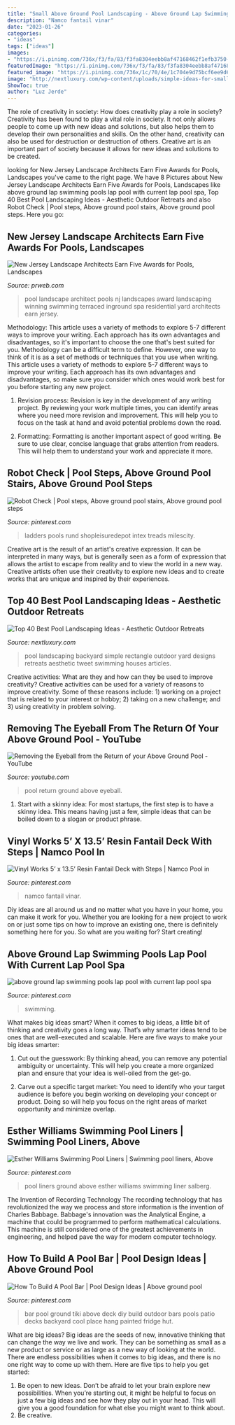 ```yaml
---
title: "Small Above Ground Pool Landscaping - Above Ground Lap Swimming Pools Lap Pool With Current Lap Pool Spa"
description: "Namco fantail vinar"
date: "2023-01-26"
categories:
- "ideas"
tags: ["ideas"]
images:
- "https://i.pinimg.com/736x/f3/fa/83/f3fa8304eebb8af47168462f1efb3750--stair-ladder-pool-ladder.jpg"
featuredImage: "https://i.pinimg.com/736x/f3/fa/83/f3fa8304eebb8af47168462f1efb3750--stair-ladder-pool-ladder.jpg"
featured_image: "https://i.pinimg.com/736x/1c/70/4e/1c704e9d75bcf6ee9d6d34c012d0f06b.jpg"
image: "http://nextluxury.com/wp-content/uploads/simple-ideas-for-small-rectangle-pool-landscaping.jpg"
ShowToc: true
author: "Luz Jerde"
---
```



The role of creativity in society: How does creativity play a role in society?
Creativity has been found to play a vital role in society. It not only allows people to come up with new ideas and solutions, but also helps them to develop their own personalities and skills. On the other hand, creativity can also be used for destruction or destruction of others. Creative art is an important part of society because it allows for new ideas and solutions to be created.

	

		
looking for New Jersey Landscape Architects Earn Five Awards for Pools, Landscapes you've came to the right page. We have 8 Pictures about New Jersey Landscape Architects Earn Five Awards for Pools, Landscapes like above ground lap swimming pools lap pool with current lap pool spa, Top 40 Best Pool Landscaping Ideas - Aesthetic Outdoor Retreats and also Robot Check | Pool steps, Above ground pool stairs, Above ground pool steps. Here you go:
		
    
## New Jersey Landscape Architects Earn Five Awards For Pools, Landscapes

<img loading=lazy src="http://ww1.prweb.com/prfiles/2011/12/29/9068500/nj-landscape-architect.jpg" onerror="this.onerror=null;this.src='https://tse3.mm.bing.net/th?id=OIP.b96gY2Gg9_gJxhlmv-7NHQHaE8&amp;pid=15.1';" alt="New Jersey Landscape Architects Earn Five Awards for Pools, Landscapes">

_Source: prweb.com_

>pool landscape architect pools nj landscapes award landscaping winning swimming terraced inground spa residential yard architects earn jersey. 

	

Methodology: This article uses a variety of methods to explore 5-7 different ways to improve your writing. Each approach has its own advantages and disadvantages, so it's important to choose the one that's best suited for you.
Methodology can be a difficult term to define. However, one way to think of it is as a set of methods or techniques that you use when writing. This article uses a variety of methods to explore 5-7 different ways to improve your writing. Each approach has its own advantages and disadvantages, so make sure you consider which ones would work best for you before starting any new project.
1) Revision process: Revision is key in the development of any writing project. By reviewing your work multiple times, you can identify areas where you need more revision and improvement. This will help you to focus on the task at hand and avoid potential problems down the road.

2) Formatting: Formatting is another important aspect of good writing. Be sure to use clear, concise language that grabs attention from readers. This will help them to understand your work and appreciate it more.

    
## Robot Check | Pool Steps, Above Ground Pool Stairs, Above Ground Pool Steps

<img loading=lazy src="https://i.pinimg.com/736x/f3/fa/83/f3fa8304eebb8af47168462f1efb3750--stair-ladder-pool-ladder.jpg" onerror="this.onerror=null;this.src='https://tse4.mm.bing.net/th?id=OIP.UTWlpPli93miv30B469x7QHaKW&amp;pid=15.1';" alt="Robot Check | Pool steps, Above ground pool stairs, Above ground pool steps">

_Source: pinterest.com_

>ladders pools rund shopleisuredepot intex treads milescity. 

	

Creative art is the result of an artist's creative expression. It can be interpreted in many ways, but is generally seen as a form of expression that allows the artist to escape from reality and to view the world in a new way. Creative artists often use their creativity to explore new ideas and to create works that are unique and inspired by their experiences.

    
## Top 40 Best Pool Landscaping Ideas - Aesthetic Outdoor Retreats

<img loading=lazy src="http://nextluxury.com/wp-content/uploads/simple-ideas-for-small-rectangle-pool-landscaping.jpg" onerror="this.onerror=null;this.src='https://tse3.mm.bing.net/th?id=OIP.Io2-QEWtxDE1nGuEIQdicAAAAA&amp;pid=15.1';" alt="Top 40 Best Pool Landscaping Ideas - Aesthetic Outdoor Retreats">

_Source: nextluxury.com_

>pool landscaping backyard simple rectangle outdoor yard designs retreats aesthetic tweet swimming houses articles. 

	

Creative activities: What are they and how can they be used to improve creativity?
Creative activities can be used for a variety of reasons to improve creativity. Some of these reasons include: 1) working on a project that is related to your interest or hobby; 2) taking on a new challenge; and 3) using creativity in problem solving.

    
## Removing The Eyeball From The Return Of Your Above Ground Pool - YouTube

<img loading=lazy src="https://i.ytimg.com/vi/fJkqjbZ7-Gg/hqdefault.jpg" onerror="this.onerror=null;this.src='https://tse4.mm.bing.net/th?id=OIP.PzVzp22_Nlwp_v_6111zCwHaFj&amp;pid=15.1';" alt="Removing the Eyeball from the Return of your Above Ground Pool - YouTube">

_Source: youtube.com_

>pool return ground above eyeball. 

	

1. Start with a skinny idea: For most startups, the first step is to have a skinny idea. This means having just a few, simple ideas that can be boiled down to a slogan or product phrase.

    
## Vinyl Works 5’ X 13.5’ Resin Fantail Deck With Steps | Namco Pool In

<img loading=lazy src="https://i.pinimg.com/736x/1c/70/4e/1c704e9d75bcf6ee9d6d34c012d0f06b.jpg" onerror="this.onerror=null;this.src='https://tse3.mm.bing.net/th?id=OIP.5VI59Xo3Y8Rh73zwYGmoPwHaFX&amp;pid=15.1';" alt="Vinyl Works 5’ x 13.5’ Resin Fantail Deck with Steps | Namco Pool in">

_Source: pinterest.com_

>namco fantail vinar. 

	

Diy ideas are all around us and no matter what you have in your home, you can make it work for you. Whether you are looking for a new project to work on or just some tips on how to improve an existing one, there is definitely something here for you. So what are you waiting for? Start creating!

    
## Above Ground Lap Swimming Pools Lap Pool With Current Lap Pool Spa

<img loading=lazy src="https://i.pinimg.com/736x/7a/bd/23/7abd239b6ba2058fcc77c73b184d787b.jpg" onerror="this.onerror=null;this.src='https://tse4.mm.bing.net/th?id=OIP.56ZrspD1kxLVEqjt-QwOXAHaKo&amp;pid=15.1';" alt="above ground lap swimming pools lap pool with current lap pool spa">

_Source: pinterest.com_

>swimming. 

	

What makes big ideas smart?
When it comes to big ideas, a little bit of thinking and creativity goes a long way. That’s why smarter ideas tend to be ones that are well-executed and scalable. Here are five ways to make your big ideas smarter:
1. Cut out the guesswork: By thinking ahead, you can remove any potential ambiguity or uncertainty. This will help you create a more organized plan and ensure that your idea is well-oiled from the get-go.

2. Carve out a specific target market: You need to identify who your target audience is before you begin working on developing your concept or product. Doing so will help you focus on the right areas of market opportunity and minimize overlap.


    
## Esther Williams Swimming Pool Liners | Swimming Pool Liners, Above

<img loading=lazy src="https://i.pinimg.com/736x/db/d6/c5/dbd6c5c3c7f8a9e1ee6974fc9a5d13b6.jpg" onerror="this.onerror=null;this.src='https://tse3.mm.bing.net/th?id=OIP.Yi8AdxnhRPBuXwyY2J35BQAAAA&amp;pid=15.1';" alt="Esther Williams Swimming Pool Liners | Swimming pool liners, Above">

_Source: pinterest.com_

>pool liners ground above esther williams swimming liner salberg. 

	

The Invention of Recording Technology
The recording technology that has revolutionized the way we process and store information is the invention of Charles Babbage. Babbage's innovation was the Analytical Engine, a machine that could be programmed to perform mathematical calculations. This machine is still considered one of the greatest achievements in engineering, and helped pave the way for modern computer technology.

    
## How To Build A Pool Bar | Pool Design Ideas | Above Ground Pool

<img loading=lazy src="https://i.pinimg.com/736x/6a/a4/c1/6aa4c10aba60594811d052cff83b0468--above-ground-pool-ground-pools.jpg" onerror="this.onerror=null;this.src='https://tse3.mm.bing.net/th?id=OIP.cPGUqvWvgw6arSdf78ecAwHaFf&amp;pid=15.1';" alt="How To Build A Pool Bar | Pool Design Ideas | Above ground pool">

_Source: pinterest.com_

>bar pool ground tiki above deck diy build outdoor bars pools patio decks backyard cool place hang painted fridge hut. 

	

What are big ideas?
Big ideas are the seeds of new, innovative thinking that can change the way we live and work. They can be something as small as a new product or service or as large as a new way of looking at the world. There are endless possibilities when it comes to big ideas, and there is no one right way to come up with them. Here are five tips to help you get started: 
1. Be open to new ideas. Don’t be afraid to let your brain explore new possibilities. When you’re starting out, it might be helpful to focus on just a few big ideas and see how they play out in your head. This will give you a good foundation for what else you might want to think about. 
2. Be creative.

